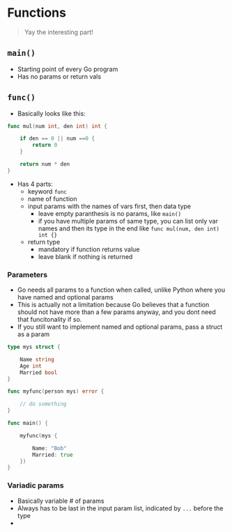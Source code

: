 # Functions

> Yay the interesting part!

## ```main()```

- Starting point of every Go program
- Has no params or return vals

## ```func()```

- Basically looks like this:

```go
func mul(num int, den int) int {

    if den == 0 || num ==0 {
        return 0
    }

    return num * den
}
```

- Has 4 parts:
  - keyword ```func```
  - name of function
  - input params with the names of vars first, then data type
    - leave empty paranthesis is no params, like ```main()```
    - if you have multiple params of same type, you can list only var names and then its type in the end like ```func mul(num, den int) int {}```
  - return type
    - mandatory if function returns value
    - leave blank if nothing is returned

### Parameters

- Go needs all params to a function when called, unlike Python where you have named and optional params
- This is actually not a limitation because Go believes that a function should not have more than a few params anyway, and you dont need that funcitonality if so.
- If you still want to implement named and optional params, pass a struct as a param

```go
type mys struct {

    Name string
    Age int
    Married bool
}

func myfunc(person mys) error {

    // do something
}

func main() {

    myfunc(mys {

        Name: "Bob"
        Married: true
    })
}
```

### Variadic params

- Basically variable # of params
- Always has to be last in the input param list, indicated by ```...``` before the type
- 

